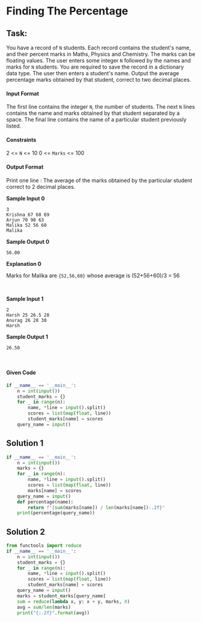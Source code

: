 # Finding The Percentage
## Task:

You have a record of `N` students. Each record contains the student's name, and their percent marks in Maths, Physics and Chemistry. The marks can be floating values. The user enters some integer `N` followed by the names and marks for `N` students. You are required to save the record in a dictionary data type. The user then enters a student's name. Output the average percentage marks obtained by that student, correct to two decimal places.

#### Input Format

The first line contains the integer `N`, the number of students. The next `N` lines contains the name and marks obtained by that student separated by a space. The final line contains the name of a particular student previously listed.



#### Constraints

2 <= `N` <= 10
0 <= `Marks` <= 100



#### Output Format

Print one line : The average of the marks obtained by the particular student correct to 2 decimal places.

**Sample Input 0**

```
3
Krishna 67 68 69
Arjun 70 98 63
Malika 52 56 60
Malika
```

**Sample Output 0**

```
56.00
```

**Explanation 0**

Marks for Malika are `{52,56,60}` whose average is (52+56+60)/3 = 56

<br>


**Sample Input 1**

```
2
Harsh 25 26.5 28
Anurag 26 28 30
Harsh
```

**Sample Output 1**

```
26.50
```

<br>


#### Given Code

```python
if __name__ == '__main__':
    n = int(input())
    student_marks = {}
    for _ in range(n):
        name, *line = input().split()
        scores = list(map(float, line))
        student_marks[name] = scores
    query_name = input()
```

## Solution 1

```python
if __name__ == '__main__':
    n = int(input())
    marks = {}
    for _ in range(n):
        name, *line = input().split()
        scores = list(map(float, line))
        marks[name] = scores
    query_name = input()
    def percentage(name):
        return f"{sum(marks[name]) / len(marks[name]):.2f}"
    print(percentage(query_name))
```

## Solution 2

```python
from functools import reduce
if __name__ == '__main__':
    n = int(input())
    student_marks = {}
    for _ in range(n):
        name, *line = input().split()
        scores = list(map(float, line))
        student_marks[name] = scores
    query_name = input()
    marks = student_marks[query_name]
    sum = reduce(lambda x, y: x + y, marks, 0)
    avg = sum/len(marks)
    print("{:.2f}".format(avg))
```
